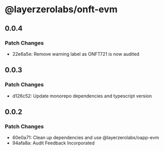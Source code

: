 # @layerzerolabs/onft-evm

## 0.0.4

### Patch Changes

- 22e6a5e: Remove warning label as ONFT721 is now audited

## 0.0.3

### Patch Changes

- d126c52: Update monorepo dependencies and typescript version

## 0.0.2

### Patch Changes

- 60e0a71: Clean up dependencies and use @layerzerolabs/oapp-evm
- 94afa8a: Audit Feedback Incorporated
